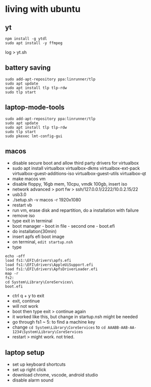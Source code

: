 # living with ubuntu

## yt

```
npm install -g ytdl
sudo apt install -y ffmpeg
```
log > yt.sh

## battery saving
```
sudo add-apt-repository ppa:linrunner/tlp
sudo apt update
sudo apt install tlp tlp-rdw
sudo tlp start
```

## laptop-mode-tools
```
sudo add-apt-repository ppa:linrunner/tlp
sudo apt update
sudo apt install tlp tlp-rdw
sudo tlp start
sudo pkexec lmt-config-gui
```

## macos
- disable secure boot and allow third party drivers for virtualbox
- sudo apt install virtualbox virtualbox-dkms virtualbox-ext-pack virtualbox-guest-additions-iso virtualbox-guest-utils virtualbox-qt
- make macos vm
- disable floppy, 16gb mem, 10cpu, vmdk 100gb, insert iso
- network advanced > port fw > ssh/127.0.0.1/2222/10.0.2.15/22
- usb3.0
- ./setup.sh -v macos -r 1920x1080
- restart vb
- run vm, erase disk and repartition, do a installation with failure
- remove iso
- type exit in terminal
- boot manager - boot in file - second one - boot.efi
- do installation(30min)
- insert apfs efi boot image
- on terminal, `edit startup.nsh`
- type
```
echo -off
load fs1:\EFI\drivers\apfs.efi
load fs1:\EFI\drivers\AppleUiSupport.efi
load fs1:\EFI\drivers\ApfsDriverLoader.efi
map -r
fs2:
cd System\Library\CoreServices\
boot.efi
```
- ctrl q + y to exit
- exit, continue
- will not work
- boot then type exit > continue again
- it worked like this, but change in startup.nsh might be needed
- go through fs1 ~ 5: to find a machine key
- change `cd System\Library\CoreServices` to `cd AAABB-AAB-AA-1234\System\Library\CoreServices`
- restart > might work. not tried.

## laptop setup

- set up keyboard shortcuts
- set up right click
- download chrome, vscode, android studio
- disable alarm sound
